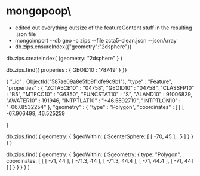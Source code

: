 # mongopoop\\


-  edited out everything outsize of the featureContent stuff in the resulting .json file
-  mongoimport --db geo -c zips --file zcta5-clean.json  --jsonArray
-  db.zips.ensureIndex({"geometry":"2dsphere"})

 db.zips.createIndex( {geometry: "2dsphere" } )

db.zips.find({ properies : { GEOID10 : '78749' } }}


{
	"_id" : ObjectId("587ae09a8e5fb9f1dfe9c9b1"),
	"type" : "Feature",
	"properties" : {
		"ZCTA5CE10" : "04758",
		"GEOID10" : "04758",
		"CLASSFP10" : "B5",
		"MTFCC10" : "G6350",
		"FUNCSTAT10" : "S",
		"ALAND10" : 91006829,
		"AWATER10" : 191946,
		"INTPTLAT10" : "+46.5592719",
		"INTPTLON10" : "-067.8532254"
	},
	"geometry" : {
		"type" : "Polygon",
		"coordinates" : [
			[
				[
					-67.906499,
					46.525259

}


db.zips.find(
  {
     geometry: {
       $geoWithin: { 
         $centerSphere:  [ [ -70, 45 ], .5 ] 
         }
     }
  }
)

db.zips.find(
      {
         geometry: {
           $geoWithin: {
             $geometry: {
               type: "Polygon",
               coordinates: [ [ [ -71, 44 ], [ -71.3, 44 ], [ -71.3, 44.4 ], [ -71, 44.4 ], [ -71, 44] ] ]
             }
           }
         }
      }
)

